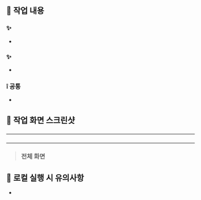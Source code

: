 ## 📎 작업 내용
### ✨ 
- 

### ✨ 
- 

### ❕ 공통
- 

## 📎 작업 화면 스크린샷
> ### 



---

> ### 



---

> ### 전체 화면

## 🚨 로컬 실행 시 유의사항
- 